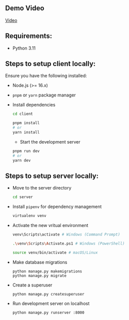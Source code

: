 ## Demo Video
[Video](https://drive.google.com/file/d/1i3sd0HQ0x6k1UfTVvcyjzdk8oQz1ljLJ/view?usp=sharing)

## Requirements:
- Python 3.11

## Steps to setup client locally:
Ensure you have the following installed:
- Node.js (>= 16.x)
- `pnpm` or `yarn` package manager

- Install dependencies
    ```sh
    cd client
    ```

    ```sh
    pnpm install
    # or
    yarn install
    ```

    - Start the development server
    ```sh
    pnpm run dev
    # or
    yarn dev
    ```


## Steps to setup server locally:
- Move to the server directory
    ```sh
    cd server
    ```
- Install `pipenv` for dependency management
    ```sh
    virtualenv venv
    ```
- Activate the new vritual environment
    ```sh
    venv\Scripts\activate # Windows (Command Prompt)

    .\venv\Scripts\Activate.ps1 # Windows (PowerShell)

    source venv/bin/activate # macOS/Linux
    ```
- Make database migrations
    ```
    python manage.py makemigrations
    python manage.py migrate
    ```
- Create a superuser
    ```
    python manage.py createsuperuser
    ```
- Run development server on localhost
    ```
    python manage.py runserver :8000
    ```
